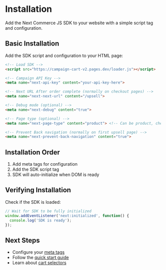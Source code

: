# Installation

Add the Next Commerce JS SDK to your website with a simple script tag and configuration.

## Basic Installation

Add the SDK script and configuration to your HTML page:

```html
<!-- Load SDK -->
<script src="https://campaign-cart-v2.pages.dev/loader.js"></script>

<!-- Campaign API Key -->
<meta name="next-api-key" content="your-api-key-here">

<!-- Next URL After order complete (normally on checkout pages) -->
<meta name="next-next-url" content="/upsell">

<!-- Debug mode (optional) -->
<meta name="next-debug" content="true">

<!-- Page type (optional) -->
<meta name="next-page-type" content="product"> <!-- Can be product, checkout, upsell, receipt -->

<!-- Prevent Back navigation (normally on first upsell page) -->
<meta name="next-prevent-back-navigation" content="true">
```

## Installation Order

1. Add meta tags for configuration
2. Add the SDK script tag
3. SDK will auto-initialize when DOM is ready

## Verifying Installation

Check if the SDK is loaded:

```javascript
// Wait for SDK to be fully initialized
window.addEventListener('next:initialized', function() {
  console.log('SDK is ready');
});
```

## Next Steps

- Configure your [meta tags](configuration.md)
- Follow the [quick start guide](quick-start.md)
- Learn about [cart selectors](../cart-system/selectors.md)